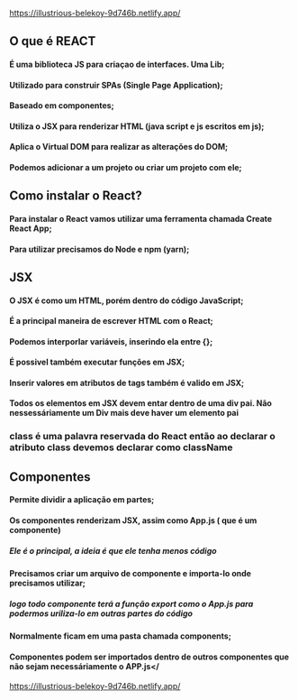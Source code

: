 https://illustrious-belekoy-9d746b.netlify.app/


## O que é REACT
#### É uma biblioteca JS para criaçao de interfaces. Uma Lib; 
#### Utilizado para construir SPAs (Single Page Application); 
#### Baseado em componentes; 
#### Utiliza o JSX para renderizar HTML (java script e js escritos em js);
#### Aplica o Virtual DOM para realizar as alterações do DOM; 
#### Podemos adicionar a um projeto ou criar um projeto com ele;

## Como instalar o React? 

#### Para instalar o React vamos utilizar uma ferramenta chamada Create React App; 
#### Para utilizar precisamos do Node e npm (yarn);

## JSX

#### O JSX é como um HTML, porém dentro do código JavaScript;
#### É a principal maneira de escrever HTML com o React;
#### Podemos interporlar variáveis, inserindo ela entre {};
#### É possivel também executar funções em JSX;
#### Inserir valores em atributos de tags também é valido em JSX;
#### Todos os elementos em JSX devem entar dentro de uma div pai. Não nessessáriamente um Div mais deve haver um elemento pai

### class é uma palavra reservada do React então ao declarar o atributo class devemos declarar como className

## Componentes

#### Permite dividir a aplicação em partes;
#### Os componentes renderizam JSX, assim como App.js ( que é um componente)
##### Ele é o principal, a ideia é que ele tenha menos código
#### Precisamos criar um arquivo de componente e importa-lo onde precisamos utilizar;
##### logo todo componente terá a função export como o App.js para podermos uriliza-lo em outras partes do código
#### Normalmente ficam em uma pasta chamada components;
#### Componentes podem ser importados dentro de outros componentes que não sejam necessáriamente o APP.js</


https://illustrious-belekoy-9d746b.netlify.app/



